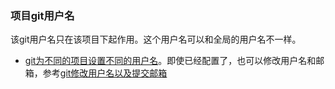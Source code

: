 
### 项目git用户名
该git用户名只在该项目下起作用。这个用户名可以和全局的用户名不一样。





- [git为不同的项目设置不同的用户名](https://www.jianshu.com/p/d3f80a1246d6)。即使已经配置了，也可以修改用户名和邮箱，参考[git修改用户名以及提交邮箱](https://blog.csdn.net/helinlin007/article/details/52266169)